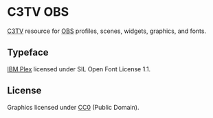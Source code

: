 # C3TV OBS
[C3TV](http://c3tv.de) resource for [OBS](https://obsproject.com) profiles, scenes, widgets, graphics, and fonts.

## Typeface
[IBM Plex](https://ibm.github.io/type/) licensed under SIL Open Font License 1.1.

## License
Graphics licensed under [CC0](https://creativecommons.org/publicdomain/zero/1.0/deed) (Public Domain).
